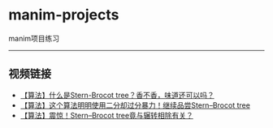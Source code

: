 # manim-projects

manim项目练习

------
## 视频链接
* [【算法】什么是Stern-Brocot tree？香不香，味道还可以吗？](https://www.bilibili.com/video/av90612371)
* [【算法】这个算法明明使用二分却过分暴力！继续品尝Stern–Brocot tree](https://www.bilibili.com/video/av91204693)
* [【算法】震惊！Stern–Brocot tree竟与辗转相除有关？](https://www.bilibili.com/video/av94352322)

